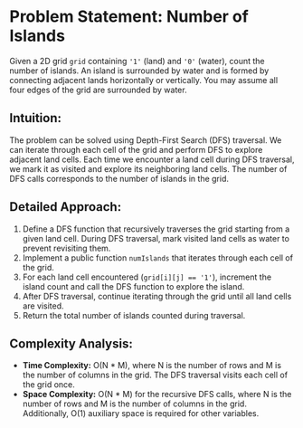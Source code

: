 # Problem Statement: Number of Islands

Given a 2D grid `grid` containing `'1'` (land) and `'0'` (water), count the number of islands. An island is surrounded by water and is formed by connecting adjacent lands horizontally or vertically. You may assume all four edges of the grid are surrounded by water.

## Intuition:

The problem can be solved using Depth-First Search (DFS) traversal. We can iterate through each cell of the grid and perform DFS to explore adjacent land cells. Each time we encounter a land cell during DFS traversal, we mark it as visited and explore its neighboring land cells. The number of DFS calls corresponds to the number of islands in the grid.

## Detailed Approach:

1. Define a DFS function that recursively traverses the grid starting from a given land cell. During DFS traversal, mark visited land cells as water to prevent revisiting them.
2. Implement a public function `numIslands` that iterates through each cell of the grid.
3. For each land cell encountered (`grid[i][j] == '1'`), increment the island count and call the DFS function to explore the island.
4. After DFS traversal, continue iterating through the grid until all land cells are visited.
5. Return the total number of islands counted during traversal.

## Complexity Analysis:

- **Time Complexity:** O(N * M), where N is the number of rows and M is the number of columns in the grid. The DFS traversal visits each cell of the grid once.
- **Space Complexity:** O(N * M) for the recursive DFS calls, where N is the number of rows and M is the number of columns in the grid. Additionally, O(1) auxiliary space is required for other variables.
